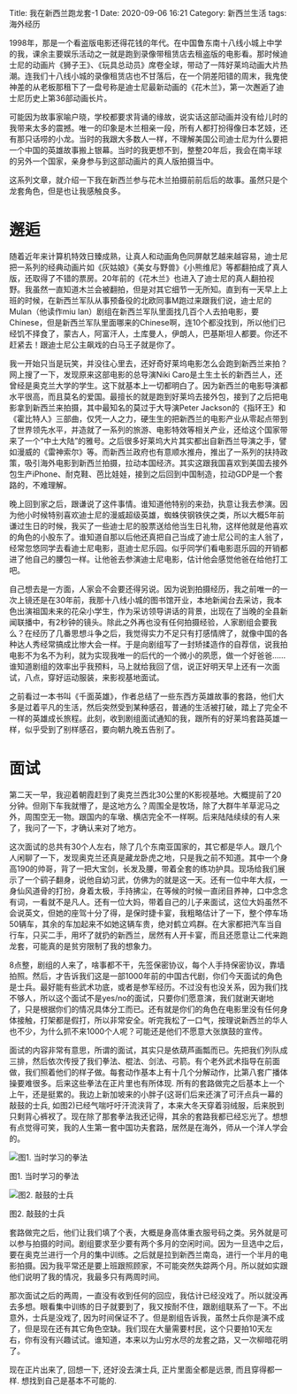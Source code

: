 Title: 我在新西兰跑龙套-1
Date: 2020-09-06 16:21
Category: 新西兰生活 
tags:    海外经历


1998年，那是一个看盗版电影还得花钱的年代。在中国鲁东南十八线小城上中学的我，课余主要娱乐活动之一就是跑到录像带租赁店去租盗版的电影看。那时候迪士尼的动画片《狮子王》、《玩具总动员》席卷全球，带动了一阵好莱坞动画大片热潮。连我们十八线小城的录像租赁店也不甘落后，在一个阴差阳错的周末，我鬼使神差的从老板那租下了一盘号称是迪士尼最新动画的《花木兰》，第一次邂逅了迪士尼历史上第36部动画长片。

可能因为故事家喻户晓，学校都要求背诵的缘故，说实话这部动画并没有给儿时的我带来太多的震撼。唯一的印象是木兰相亲一段，所有人都打扮得像日本艺妓，还有那只话唠的小龙。当时的我跟大多数人一样，不理解美国公司迪士尼为什么要把一个中国的英雄故事搬上银幕。当时的我更想不到，整整20年后，我会在南半球的另外一个国家，亲身参与到这部动画片的真人版拍摄当中。

这系列文章，就介绍一下我在新西兰参与花木兰拍摄前前后后的故事。虽然只是个龙套角色，但是也让我感触良多。

# 邂逅

随着近年来计算机特效日臻成熟，让真人和动画角色同屏献艺越来越容易，迪士尼把一系列的经典动画片如《灰姑娘》《美女与野兽》《小熊维尼》等都翻拍成了真人版，还取得了不错的票房。20年前的《花木兰》也进入了迪士尼的真人翻拍视野。我虽然一直知道木兰会被翻拍，但是对其它细节一无所知。直到有一天早上上班的时候，在新西兰军队从事预备役的北欧同事M跑过来跟我们说，迪士尼的Mulan（他读作miu lan）剧组在新西兰军队里面找几百个人去拍电影，要Chinese，但是新西兰军队里面哪来的Chinese啊，连10个都没找到，所以他们已经饥不择食了，蒙古人，阿富汗人，土库曼人，伊朗人，巴基斯坦人都要。你还不赶紧去！跟迪士尼公主飙戏的白马王子就是你了。

我一开始只当是玩笑，并没往心里去，还好奇好莱坞电影怎么会跑到新西兰来拍？网上搜了一下，发现原来这部电影的总导演Niki Caro是土生土长的新西兰人，还曾经是奥克兰大学的学生。这下就基本上一切都明白了。因为新西兰的电影导演都水平很高，而且莫名的爱国。最擅长的就是跑到好莱坞去接外包，接到了之后把电影拿到新西兰来拍摄，其中最知名的莫过于大导演Peter Jackson的《指环王》和《霍比特人》三部曲，仅凭一人之力，硬生生的把新西兰的电影产业从零起点带到了世界领先水平，并造就了一系列的旅游、电影特效等相关产业，还给这个国家带来了一个“中土大陆”的雅号。之后很多好莱坞大片其实都出自新西兰导演之手，譬如漫威的《雷神索尔》等。而新西兰政府也有意顺水推舟，推出了一系列的扶持政策，吸引海外电影到新西兰拍摄，拉动本国经济。其实这跟我国喜欢到美国去接外包生产iPhone、耐克鞋、芭比娃娃，接到之后回到中国制造，拉动GDP是一个套路的，不难理解。

晚上回到家之后，跟谦说了这件事情。谁知道他特别的来劲，执意让我去参演。因为他小时候特别喜欢迪士尼的漫威超级英雄，蜘蛛侠钢铁侠之类，所以大概5年前谦过生日的时候，我买了一些迪士尼的股票送给他当生日礼物，这样他就是他喜欢的角色的小股东了。谁知道自那以后他还真把自己当成了迪士尼公司的主人翁了，经常忽悠同学去看迪士尼电影，逛迪士尼乐园。似乎同学们看电影逛乐园的开销都进了他自己的腰包一样。让他爸去参演迪士尼电影，估计他会感觉他爸在给他打工吧。

自己想去是一方面，人家会不会要还得另说。因为说到拍摄经历，我之前唯一的一次上镜还是在30年前，我那十八线小城的图书馆开业，本地新闻台去采访，我本色出演祖国未来的花朵小学生，作为采访领导讲话的背景，出现在了当晚的全县新闻联播中，有2秒钟的镜头。除此之外再也没有任何拍摄经验，人家剧组会要我么？在经历了几番思想斗争之后，我觉得实力不足只有打感情牌了，就像中国的各种达人秀经常搞成比惨大会一样。于是向剧组写了一封矫揉造作的自荐信，说我拍电影不为名不为利，就为实现我唯一的后代的一个微小的夙愿，做一个好爸爸……谁知道剧组的效率出乎我预料，马上就给我回了信，说正好明天早上还有一次面试，八点，穿好运动服装，来影视基地面试。

之前看过一本书叫《千面英雄》，作者总结了一些东西方英雄故事的套路，他们大多是过着平凡的生活，然后突然受到某种感召，普通的生活被打破，踏上了完全不一样的英雄成长旅程。此刻，收到剧组面试通知的我，跟所有的好莱坞套路英雄一样，似乎受到了别样感召，要向朝九晚五告别了。

# 面试

第二天一早，我迎着朝霞赶到了奥克兰西北30公里的K影视基地。大概提前了20分钟。但刚下车我就懵了，是这地方么？周围全是牧场，除了大群牛羊草泥马之外，周围空无一物。跟国内的车墩、横店完全不一样啊。后来陆陆续续的有人来了，我问了一下，才确认来对了地方。

这次面试的总共有30个人左右，除了几个东南亚国家的，其它都是华人。跟几个人闲聊了一下，发现奥克兰还真是藏龙卧虎之地，只是我之前不知道。其中一个身高190的帅哥，背了一把大宝剑，长发及腰，带着全套的练功护具。现场给我们展示了一个鹞子翻身，说他自幼习武，仿佛为的就是这一天。还有一位中年大叔，一身仙风道骨的打扮，身着太极，手持拂尘，在等候的时候一直闭目养神，口中念念有词，一看就不是凡人。还有一位大妈，带着自己的儿子来面试，这位大妈虽然不会说英文，但她的座驾十分了得，是保时捷卡宴，我粗略估计了一下，整个停车场50辆车，其余的车加起来不如她这辆车贵，绝对鹤立鸡群。在大家都把汽车当自行车，只买二手，用坏了就扔的新西兰，居然有人开卡宴，而且还愿意让二代来跑龙套，可能真的是贫穷限制了我的想象力。

8点整，剧组的人来了，啥事都不干，先签保密协议，每个人手持保密协议，靠墙拍照。然后，才告诉我们这是一部1000年前的中国古代剧，你们今天面试的角色是士兵。最好能有些武术功底，或者是参军经历。不过没有也没关系，因为我们找不够人，所以这个面试不是yes/no的面试，只要你们愿意演，我们就谢天谢地了，只是根据你们的情况具体分工而已。还有就是你们的角色在电影里没有任何身体接触，打架都是假打，所以非常安全。听完我松了一口气，按理说新西兰的华人也不少，为什么抓不来1000个人呢？可能还是他们不愿意大张旗鼓的宣传。


面试的内容非常有意思，所谓的面试，其实只是依葫芦画瓢而已。先把我们列队成三排，然后依次传授了我们拳法、棍法、剑法、弓箭。有个老外武术指导在前面做，我们照着他们的样子做。每套动作基本上有十几个分解动作，比第八套广播体操要难很多。后来这些拳法在正片里也有所体现. 所有的套路做完之后基本上一个上午，还是挺累的。我边上新加坡来的小胖子(这哥们后来还演了可汗点兵一幕的敲鼓的士兵, 如图2)已经气喘吁吁汗流浃背了，本来大冬天穿着羽绒服，后来脱到只剩背心裤衩了。现在除了那套拳法我还记得，其余的套路我都已经忘光了。想想有点觉得可笑，我的人生第一套中国功夫套路，居然是在海外，师从一个洋人学会的。

![图1. 当时学习的拳法](/uploads/2020/longtao/1.png)

图1. 当时学习的拳法

![图2. 敲鼓的士兵](/uploads/2020/longtao/2.png)

图2. 敲鼓的士兵

套路做完之后，他们让我们填了个表，大概是身高体重衣服号码之类。另外就是可以参与拍摄的时间。剧组要求至少要有两个多月的空闲时间。因为一旦选中之后，要在奥克兰进行一个月的集中训练。之后就是拉到新西兰南岛，进行一个半月的电影拍摄。因为我平常还是要上班跟照顾家，不可能突然失踪两个月。所以就如实跟他们说明了我的情况，我最多只有两周时间。

那次面试之后的两周，一直没有收到任何的回应，我估计已经没戏了。所以就没再去多想。眼看集中训练的日子就要到了，我又按耐不住，跟剧组联系了一下。不出意外，士兵是没戏了, 因为时间保证不了。但是剧组告诉我，虽然士兵你是演不成了，但是现在还有其它角色空缺。我们现在大量需要村民，这个只要拍10天左右，你有没有兴趣试试。谁知道，本来以为山穷水尽的龙套之路，又一次柳暗花明了。

现在正片出来了, 回想一下, 还好没去演士兵, 正片里面全都是远景, 而且穿得都一样. 想找到自己是基本不可能的. 
